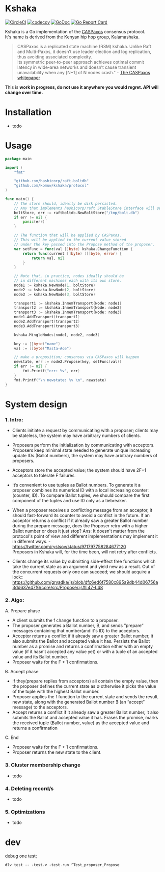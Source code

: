 # Kshaka
[![CircleCI](https://circleci.com/gh/komuw/kshaka.svg?style=svg)](https://circleci.com/gh/komuw/kshaka)
[![codecov](https://codecov.io/gh/komuw/kshaka/branch/master/graph/badge.svg)](https://codecov.io/gh/komuw/kshaka)
[![GoDoc](https://godoc.org/github.com/komuw/kshaka?status.svg)](https://godoc.org/github.com/komuw/kshaka)
[![Go Report Card](https://goreportcard.com/badge/github.com/komuw/kshaka)](https://goreportcard.com/report/github.com/komuw/kshaka)


Kshaka is a Go implementation of the [CASPaxos](https://github.com/rystsov/caspaxos/blob/master/latex/caspaxos.pdf) consensus protocol.                              
It's name is derived from the Kenyan hip hop group, Kalamashaka.                
>CASPaxos is a replicated state machine (RSM) kshaka. Unlike Raft and Multi-Paxos, it doesn’t use leader election and log replication, thus avoiding associated complexity.                   
Its symmetric peer-to-peer approach achieves optimal commit latency in wide-area networks and doesn’t cause transient unavailability when any [N−1] of N nodes crash." - [The CASPaxos whitepaper](https://github.com/rystsov/caspaxos/blob/master/latex/caspaxos.pdf)             

This is **work in progress, do not use it anywhere you would regret. API will change over time.**


# Installation
- todo          


# Usage
```go
package main

import (
	"fmt"

	"github.com/hashicorp/raft-boltdb"
	"github.com/komuw/kshaka/protocol"
)

func main() {
	// The store should, ideally be disk persisted.
	// Any that implements hashicorp/raft StableStore interface will suffice
	boltStore, err := raftboltdb.NewBoltStore("/tmp/bolt.db")
	if err != nil {
		panic(err)
	}

	// The function that will be applied by CASPaxos.
	// This will be applied to the current value stored
	// under the key passed into the Propose method of the proposer.
	var setFunc = func(val []byte) kshaka.ChangeFunction {
		return func(current []byte) ([]byte, error) {
			return val, nil
		}
	}

	// Note that, in practice, nodes ideally should be
	// in different machines each with its own store.
	node1 := kshaka.NewNode(1, boltStore)
	node2 := kshaka.NewNode(2, boltStore)
	node3 := kshaka.NewNode(3, boltStore)

	transport1 := &kshaka.InmemTransport{Node: node1}
	transport2 := &kshaka.InmemTransport{Node: node2}
	transport3 := &kshaka.InmemTransport{Node: node3}
	node1.AddTransport(transport1)
	node2.AddTransport(transport2)
	node3.AddTransport(transport3)

	kshaka.MingleNodes(node1, node2, node3)

	key := []byte("name")
	val := []byte("Masta-Ace")

	// make a proposition; consensus via CASPaxos will happen
	newstate, err := node2.Propose(key, setFunc(val))
	if err != nil {
		fmt.Printf("err: %v", err)
	}
	fmt.Printf("\n newstate: %v \n", newstate)
}
```               


# System design

### 1. Intro:           
- Clients initiate a request by communicating with a proposer; clients may be stateless, the system may have arbitrary numbers of clients.               
- Proposers perform the initialization by communicating with acceptors. 
Proposers keep minimal state needed to generate unique increasing update IDs (Ballot numbers), the system may have arbitrary numbers of proposers.        
- Acceptors store the accepted value; the system should have 2F+1 acceptors to tolerate F failures.


- It’s convenient to use tuples as Ballot numbers. 
To generate it a proposer combines its numerical ID with a local increasing counter: (counter, ID). 
To compare Ballot tuples, we should compare the first component of the tuples and use ID only as a tiebreaker.
- When a proposer receives a conflicting message from an acceptor, it should fast-forward its counter to avoid a conflict in the future. 
If an acceptor returns a conflict if it already saw a greater Ballot number during the prepare message, does the Proposer retry with a higher Ballot number or does it just stop?
Ans: It doesn't matter from the protocol's point of view and different implementations may implement it in different ways. - https://twitter.com/rystsov/status/971797758284677120       
Proposers in Kshaka will, for the time been, will not retry after conflicts.

- Clients change its value by submitting side-effect free functions which take the current state as an argument and yield new as a result. 
Out of the concurrent requests only one can succeed;  we should acquire a lock:: https://github.com/gryadka/js/blob/dfc6ed6f7580c895a9db44d06756a3dd637e47f6/core/src/Proposer.js#L47-L48 

### 2. Algo:            

A. Prepare phase
- A client submits the f change function to a proposer.
- The proposer generates a Ballot number, B, and sends ”prepare” messages containing that number(and it's ID) to the acceptors.
- Acceptor returns a conflict if it already saw a greater Ballot number, it also submits the Ballot and accepted value it has.
Persists the Ballot number as a promise and returns a confirmation either with an empty value (if it hasn’t accepted any value yet) or with a tuple of an accepted value and its Ballot number.
- Proposer waits for the F + 1 confirmations.               

B. Accept phase
- If they(prepare replies from acceptors) all contain the empty value, then the proposer defines the current state as ∅ otherwise it picks the value of the tuple with the highest Ballot number.             
- Proposer applies the f function to the current state and sends the result, new state, along with the generated Ballot number B (an ”accept” message) to the acceptors.
- Accept returns a conflict if it already saw a greater Ballot number, it also submits the Ballot and accepted value it has.
Erases the promise, marks the received tuple (Ballot number, value) as the accepted value and returns a confirmation        

C. End
- Proposer waits for the F + 1 confirmations.
- Proposer returns the new state to the client.       

### 3. Cluster membership change
- todo                 

### 4. Deleting record/s
- todo         

### 5. Optimizations
- todo          

# dev
debug one test;     
```
dlv test -- -test.v -test.run ^Test_proposer_Propose
```